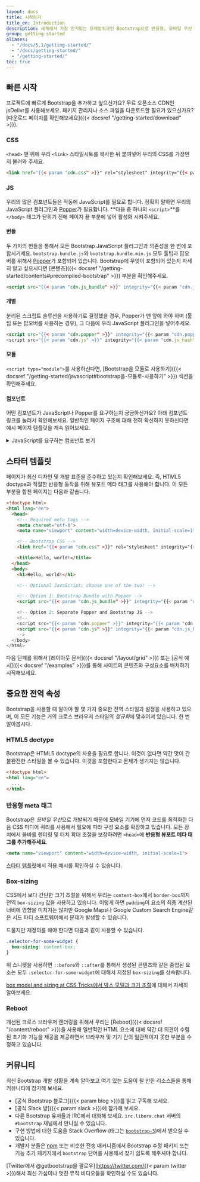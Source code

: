 ```yaml
---
layout: docs
title: 시작하기
title_en: Introduction
description: 세계에서 가장 인기있는 프레임워크인 Bootstrap으로 반응형, 모바일 우선 사이트를 jsDelivr와 스타터 페이지 템플릿을 통해 시작해보세요.
group: getting-started
aliases:
  - "/docs/5.1/getting-started/"
  - "/docs/getting-started/"
  - "/getting-started/"
toc: true
---
```


## 빠른 시작

프로젝트에 빠르게 Bootstrap을 추가하고 싶으신가요? 무료 오픈소스 CDN인 jsDelivr를 사용해보세요. 패키지 관리자나 소스 파일을 다운로드할 필요가 있으신가요? [다운로드 페이지를 확인해보세요]({{< docsref "/getting-started/download" >}}).

### CSS


`<head>` 맨 위에 우리 `<link>` 스타일시트를 복사한 뒤 붙여넣어 우리의 CSS를 가장먼저 불러와 주세요.

```html
<link href="{{< param "cdn.css" >}}" rel="stylesheet" integrity="{{< param "cdn.css_hash" >}}" crossorigin="anonymous">
```

### JS

우리의 많은 컴포넌트들은 작동에 JavaScript를 필요로 합니다. 정확히 말하면 우리의 JavaScript 플러그인과 [Popper](https://popper.js.org/)가 필요합니다. **다음 중 하나의 `<script>`**를 `</body>` 태그가 닫히기 전에 페이지 끝 부분에 넣어 활성화 시켜주세요.

#### 번들

두 가지의 번들을 통해서 모든 Bootstrap JavaScript 플러그인과 의존성을 한 번에 포함시키세요. `bootstrap.bundle.js`와 `bootstrap.bundle.min.js` 모두 툴팁과 팝오버를 위해서 [Popper](https://popper.js.org/)가 포함되어 있습니다. Bootstrap에 무엇이 포함되어 있는지 자세히 알고 싶으시다면 [콘텐츠]({{< docsref "/getting-started/contents#precompiled-bootstrap" >}}) 부분을 확인해주세요.

```html
<script src="{{< param "cdn.js_bundle" >}}" integrity="{{< param "cdn.js_bundle_hash" >}}" crossorigin="anonymous"></script>
```

#### 개별

분리된 스크립트 솔루션을 사용하기로 결정했을 경우, Popper가 맨 앞에 와야 하며 (툴팁 또는 팝오버를 사용하는 경우), 그 다음에 우리 JavaScript 플러그인을 넣어주세요.

```html
<script src="{{< param "cdn.popper" >}}" integrity="{{< param "cdn.popper_hash" >}}" crossorigin="anonymous"></script>
<script src="{{< param "cdn.js" >}}" integrity="{{< param "cdn.js_hash" >}}" crossorigin="anonymous"></script>
```

#### 모듈

`<script type="module">`를 사용하신다면, [Bootstrap을 모듈로 사용하기]({{< docsref "/getting-started/javascript#bootstrap을-모듈로-사용하기" >}}) 섹션을 확인해주세요.

#### 컴포넌트

어떤 컴포넌트가 JavaScript나 Popper를 요구하는지 궁금하신가요? 아래 컴포넌트 링크를 눌러서 확인해보세요. 일반적인 페이지 구조에 대해 전혀 확신하지 못하신다면 예시 페이지 템플릿을 계속 읽어보세요.

<details>
<summary class="text-primary mb-3">JavaScript를 요구하는 컴포넌트 보기</summary>
{{< markdown >}}
- 경고 닫기
- 상태 및 체크 박스/라디오 기능 버튼
- 캐러셀의 모든 슬라이드 동작, 제어 및 인디케이터
- 콘텐츠 가시성 접기 전환
- 드롭다운에서의 표시 및 위치 ([Popper](https://popper.js.org/)도 필요)
- 모달에서의 표시, 위치, 스크롤 행동
- 네비게이션 바에서의 반응형 동작 구현을 위한 접기 플러그인 확장
- 토스트 표시 및 닫기
- 툴팁과 팝오버에서의 표시 및 위치 ([Popper](https://popper.js.org/)도 필요)
- 스크롤스파이에서의 스크롤 동작과 내비게이션 갱신
{{< /markdown >}}
</details>

## 스타터 템플릿

페이지가 최신 디자인 및 개발 표준을 준수하고 있는지 확인해보세요. 즉, HTML5 doctype과 적절한 반응형 동작을 위해 뷰포트 메타 태그를 사용해야 합니다. 이 모든 부분을 합친 페이지는 다음과 같습니다.

```html
<!doctype html>
<html lang="en">
  <head>
    <!-- Required meta tags -->
    <meta charset="utf-8">
    <meta name="viewport" content="width=device-width, initial-scale=1">

    <!-- Bootstrap CSS -->
    <link href="{{< param "cdn.css" >}}" rel="stylesheet" integrity="{{< param "cdn.css_hash" >}}" crossorigin="anonymous">

    <title>Hello, world!</title>
  </head>
  <body>
    <h1>Hello, world!</h1>

    <!-- Optional JavaScript; choose one of the two! -->

    <!-- Option 1: Bootstrap Bundle with Popper -->
    <script src="{{< param "cdn.js_bundle" >}}" integrity="{{< param "cdn.js_bundle_hash" >}}" crossorigin="anonymous"></script>

    <!-- Option 2: Separate Popper and Bootstrap JS -->
    <!--
    <script src="{{< param "cdn.popper" >}}" integrity="{{< param "cdn.popper_hash" >}}" crossorigin="anonymous"></script>
    <script src="{{< param "cdn.js" >}}" integrity="{{< param "cdn.js_hash" >}}" crossorigin="anonymous"></script>
    -->
  </body>
</html>
```

다음 단계를 위해서 [레이아웃 문서]({{< docsref "/layout/grid" >}}) 또는 [공식 예시]({{< docsref "/examples" >}})를 통해 사이트의 콘텐츠와 구성요소를 배치하기 시작해보세요.

## 중요한 전역 속성

Bootstrap을 사용할 때 알아야 할 몇 가지 중요한 전역 스타일과 설정을 사용하고 있으며, 이 모든 기능은 거의 크로스 브라우저 스타일의 *정규화*에 맞추어져 있습니다. 한 번 알아봅시다.

### HTML5 doctype

Bootstrap은 HTML5 doctype의 사용을 필요로 합니다. 이것이 없다면 약간 맛이 간 불완전한 스타일을 볼 수 있습니다. 이것을 포함한다고 문제가 생기지는 않습니다.

```html
<!doctype html>
<html lang="en">
  ...
</html>
```

### 반응형 meta 태그

Bootstrap은 *모바일 우선*으로 개발되기 때문에 모바일 기기에 먼저 코드를 최적화한 다음 CSS 미디어 쿼리를 사용해서 필요에 따라 구성 요소를 확장하고 있습니다. 모든 장치에서 올바를 렌더링 및 터치 확대 조절을 보장하려면 `<head>`에  **반응형 뷰포트 메타 태그를 추가해주세요**.

```html
<meta name="viewport" content="width=device-width, initial-scale=1">
```

[스타터 템플릿](#스타터-템플릿)에서 적용 예시를 확인하실 수 있습니다.

### Box-sizing

CSS에서 보다 간단한 크기 조절을 위해서 우리는 `content-box`에서 `border-box`까지 전역 `box-sizing` 값을 사용하고 있습니다. 이렇게 하면 `padding`이 요소의 최종 계산된 너비에 영향을 미치지는 않지만 Google Maps나 Google Custom Search Engine같은 서드 파티 소프트웨어에서 문제가 발생할 수 있습니다.

드물지만 재정의를 해야 한다면 다음과 같이 사용할 수 있습니다.

```css
.selector-for-some-widget {
  box-sizing: content-box;
}
```

위 스니펫을 사용하면 `::before`와 `::after`를 통해서 생성된 콘텐츠와 같은 중첩된 요소는 모두 `.selector-for-some-widget`에 대해서 지정된 `box-sizing`를 상속합니다.

[box model and sizing at CSS Tricks에서 박스 모델과 크기 조절](https://css-tricks.com/box-sizing/)에 대해서 자세히 알아보세요.

### Reboot

개선된 크로스 브라우저 렌더링을 위해서 우리는 [Reboot]({{< docsref "/content/reboot" >}})을 사용해 일반적인 HTML 요소에 대해 약간 더 의견이 수렴된 초기화 기능을 제공을 제공하면서 브라우저 및 기기 간의 일관적이지 못한 부분을 수정하고 있습니다.

## 커뮤니티

최신 Bootstrap 개발 상황을 계속 알아보고 여기 있는 도움이 될 만한 리소스들을 통해 커뮤니티에 참가해 보세요.

- [공식 Bootstrap 블로그]({{< param blog >}})를 읽고 구독해 보세요.
- [공식 Slack 방]({{< param slack >}})에 참가해 보세요.
- 다른 Bootstrap 유저들과 IRC에서 대화해 보세요. `irc.libera.chat` 서버의 `#bootstrap` 채널에서 만나실 수 있습니다.
- 구현 방법에 대한 도움을 Stack Overflow (태그는 [`bootstrap-5`](https://stackoverflow.com/questions/tagged/bootstrap-5))에서 받으실 수 있습니다.
- 개발자 분들은 [npm](https://www.npmjs.com/search?q=keywords:bootstrap) 또는 비슷한 전송 매커니즘에서 Bootstrap 수정 패키지 또는 기능 추가 패키지에서 `bootstrap` 단어를 사용해서 찾기 쉽도록 해주셔야 합니다.

[Twitter에서 @getbootstrap을 팔로우](https://twitter.com/{{< param twitter >}})해서 최신 가십이나 멋진 뮤직 비디오들을 확인하실 수도 있습니다.
